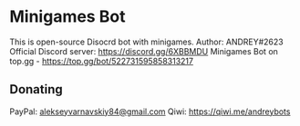 # Minigames Bot
This is open-source Disocrd bot with minigames.
Author: ANDREY#2623
Official Discord server: https://discord.gg/6XBBMDU
Minigames Bot on top.gg - https://top.gg/bot/522731595858313217
## Donating
PayPal: alekseyvarnavskiy84@gmail.com
Qiwi: https://qiwi.me/andreybots
